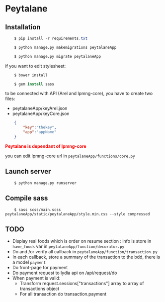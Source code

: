 Peytalane
=========

Installation
------------

```powershell
    $ pip install -r requirements.txt
```

```bash
    $ python manage.py makemigrations peytalaneApp
```

```sh
    $ python manage.py migrate peytalaneApp
```

if you want to edit stylesheet:

```zsh
    $ bower install
```

```csh
    $ gem install sass
```

to be connected with API (Arel and lpmng-core), you have to create two files:
 * peytalaneApp/keyArel.json
 * peytalaneApp/keyCore.json

```json
    {
        "key":"thekey",
        "app":"appName"
    }
```  
<span style="color:red"> **Peytalane is dependant of lpmng-core** </span>

you can edit lpmng-core url in ``` peytalaneApp/functions/core.py ```

Launch server
-------------

```batch
    $ python manage.py runserver
```

Compile sass
------------
```
    $ sass scss/main.scss peytalaneApp/static/peytalaneApp/style.min.css --style compressed
```

TODO
----
* Display real foods which is order on resume section : info is store in `have_foods` var in `peytalaneApp/function/decorator.py`
* Do and /or verify all callback in `peytalaneApp/function/transaction.py`
* In each callback, store a summary of the transaction to the bdd, there is a model `payment`
* Do front-page for payment
* Do payment request to lydia api on /api/request/do
* When payment is valid:    
    - Transform request.sessions["transactions"] array to array of transactions object
    - For all transaction do transaction.payment
